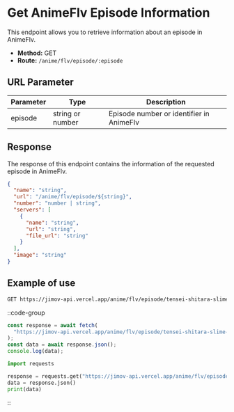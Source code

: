 # Get AnimeFlv Episode Information

This endpoint allows you to retrieve information about an episode in AnimeFlv.

- **Method:** GET
- **Route:** `/anime/flv/episode/:episode`

## URL Parameter

| Parameter | Type             | Description                              |
| --------- | ---------------- | ---------------------------------------- |
| episode   | string or number | Episode number or identifier in AnimeFlv |

## Response

The response of this endpoint contains the information of the requested episode in AnimeFlv.

```json
{
  "name": "string",
  "url": "/anime/flv/episode/${string}",
  "number": "number | string",
  "servers": [
    {
      "name": "string",
      "url": "string",
      "file_url": "string"
    }
  ],
  "image": "string"
}
```

## Example of use

```bash
GET https://jimov-api.vercel.app/anime/flv/episode/tensei-shitara-slime-datta-ken-movie-guren-no-kizunahen-1
```

::code-group

```javascript [JavaScript]
const response = await fetch(
  "https://jimov-api.vercel.app/anime/flv/episode/tensei-shitara-slime-datta-ken-movie-guren-no-kizunahen-1"
);
const data = await response.json();
console.log(data);
```

```python [Python]
import requests

response = requests.get("https://jimov-api.vercel.app/anime/flv/episode/tensei-shitara-slime-datta-ken-movie-guren-no-kizunahen-1")
data = response.json()
print(data)
```

::
